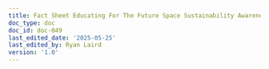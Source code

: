 ```yaml
---
title: Fact Sheet Educating For The Future Space Sustainability Awareness Initiatives
doc_type: doc
doc_id: doc-049
last_edited_date: '2025-05-25'
last_edited_by: Ryan Laird
version: '1.0'
---
```



